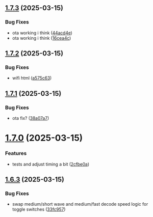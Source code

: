 ## [1.7.3](https://github.com/olipayne/Arduino-Morse-Radio/compare/v1.7.2...v1.7.3) (2025-03-15)


### Bug Fixes

* ota working i think ([44acd4e](https://github.com/olipayne/Arduino-Morse-Radio/commit/44acd4e34cad53a2a1af5556d633787c3ac16a0f))
* ota working i think ([16cea4c](https://github.com/olipayne/Arduino-Morse-Radio/commit/16cea4ce02d37a0728632cb0eecce877fc2f9674))



## [1.7.2](https://github.com/olipayne/Arduino-Morse-Radio/compare/v1.7.1...v1.7.2) (2025-03-15)


### Bug Fixes

* wifi html ([a575c63](https://github.com/olipayne/Arduino-Morse-Radio/commit/a575c63635ada2ddc25793e94e43de6524a59b18))



## [1.7.1](https://github.com/olipayne/Arduino-Morse-Radio/compare/v1.7.0...v1.7.1) (2025-03-15)


### Bug Fixes

* ota fix? ([38a07a7](https://github.com/olipayne/Arduino-Morse-Radio/commit/38a07a714aa1002c6b158994a522132752e2acea))



# [1.7.0](https://github.com/olipayne/Arduino-Morse-Radio/compare/v1.6.3...v1.7.0) (2025-03-15)


### Features

* tests and adjust timing a bit ([2cfbe0a](https://github.com/olipayne/Arduino-Morse-Radio/commit/2cfbe0ab584b30867e88ae182d94475c30695608))



## [1.6.3](https://github.com/olipayne/Arduino-Morse-Radio/compare/v1.6.2...v1.6.3) (2025-03-15)


### Bug Fixes

* swap medium/short wave and medium/fast decode speed logic for toggle switches ([33fc957](https://github.com/olipayne/Arduino-Morse-Radio/commit/33fc9572774fa8de1a5698a3def872ccf4e97099))



